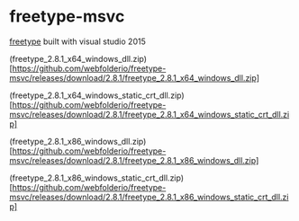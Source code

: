 # freetype-msvc

[freetype](https://www.freetype.org/) built with visual studio 2015

(freetype_2.8.1_x64_windows_dll.zip)[https://github.com/webfolderio/freetype-msvc/releases/download/2.8.1/freetype_2.8.1_x64_windows_dll.zip]

(freetype_2.8.1_x64_windows_static_crt_dll.zip)[https://github.com/webfolderio/freetype-msvc/releases/download/2.8.1/freetype_2.8.1_x64_windows_static_crt_dll.zip]

(freetype_2.8.1_x86_windows_dll.zip)[https://github.com/webfolderio/freetype-msvc/releases/download/2.8.1/freetype_2.8.1_x86_windows_dll.zip]

(freetype_2.8.1_x86_windows_static_crt_dll.zip)[https://github.com/webfolderio/freetype-msvc/releases/download/2.8.1/freetype_2.8.1_x86_windows_static_crt_dll.zip]
